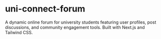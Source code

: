# uni-connect-forum
A dynamic online forum for university students featuring user profiles, post discussions, and community engagement tools. Built with Next.js and Tailwind CSS.
